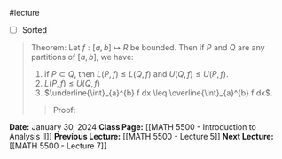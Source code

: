 #lecture 
- [ ] Sorted
>Theorem: Let $f: [a,b] \mapsto R$ be bounded. Then if $P$ and $Q$ are any partitions of $[a,b]$, we have:
>1. if $P \subset Q$, then $L(P,f) \leq L(Q,f)$  and $U(Q,f)\leq U(P,f)$.
>2. $L(P,f) \leq U(Q,f)$
>3. $\underline{\int}_{a}^{b} f dx \leq \overline{\int}_{a}^{b} f dx$.
>>Proof: 

**Date:** January 30, 2024
**Class Page:** [[MATH 5500 - Introduction to Analysis II]]
**Previous Lecture:** [[MATH 5500 - Lecture 5]]
**Next Lecture:** [[MATH 5500 - Lecture 7]]